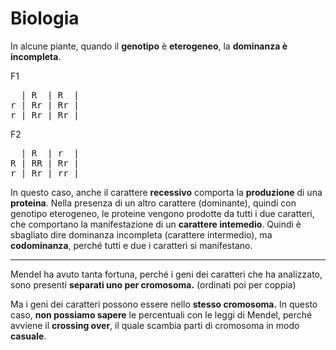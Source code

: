# Biologia

In alcune piante, quando il **genotipo** è **eterogeneo**, la **dominanza è incompleta**.

F1
<pre>
  | R  | R  |
r | Rr | Rr |
r | Rr | Rr |
</pre>

F2
<pre>
  | R  | r  |
R | RR | Rr |
r | Rr | rr |
</pre>

In questo caso, anche il carattere **recessivo** comporta la **produzione** di una **proteina**. Nella presenza di un altro carattere (dominante), quindi con genotipo eterogeneo, le proteine vengono prodotte da tutti i due caratteri, che comportano la manifestazione di un **carattere intemedio**. Quindi è sbagliato dire dominanza incompleta (carattere intermedio), ma **codominanza**, perché tutti e due i caratteri si manifestano.

---

Mendel ha avuto tanta fortuna, perché i geni dei caratteri che ha analizzato, sono presenti **separati uno per cromosoma.** (ordinati poi per coppia)

Ma i geni dei caratteri possono essere nello **stesso cromosoma.** In questo caso, **non possiamo sapere** le percentuali con le leggi di Mendel, perché avviene il **crossing over**, il quale scambia parti di cromosoma in modo **casuale**.
